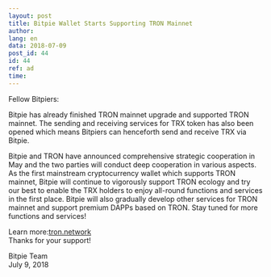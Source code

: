 ```yaml
---
layout: post
title: Bitpie Wallet Starts Supporting TRON Mainnet
author: 
lang: en
data: 2018-07-09
post_id: 44
id: 44
ref: ad
time: 
---
```


Fellow Bitpiers:

Bitpie has already finished TRON mainnet upgrade and supported TRON mainnet. The sending and receiving services for TRX token has also been opened which means Bitpiers can henceforth send and receive TRX via Bitpie.

Bitpie and TRON have announced comprehensive strategic cooperation in May and the two parties will conduct deep cooperation in various aspects. As the first mainstream cryptocurrency wallet which supports TRON mainnet, Bitpie will continue to vigorously support TRON ecology and try our best to enable the TRX holders to enjoy all-round functions and services in the first place. Bitpie will also gradually develop other services for TRON mainnet and support premium DAPPs based on TRON. Stay tuned for more functions and services!

Learn more:<a href="https://tron.network/" target="_blank">tron.network</a> <br/>
Thanks for your support!

Bitpie Team<br/>
July 9, 2018

